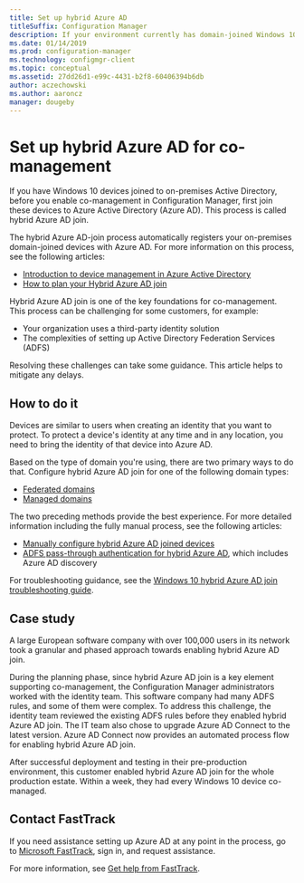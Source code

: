 ```yaml
---
title: Set up hybrid Azure AD
titleSuffix: Configuration Manager
description: If your environment currently has domain-joined Windows 10 devices, set up hybrid Azure AD before you enable co-management
ms.date: 01/14/2019
ms.prod: configuration-manager
ms.technology: configmgr-client
ms.topic: conceptual
ms.assetid: 27dd26d1-e99c-4431-b2f8-60406394b6db
author: aczechowski
ms.author: aaroncz
manager: dougeby
---
```


# Set up hybrid Azure AD for co-management

If you have Windows 10 devices joined to on-premises Active Directory, before you enable co-management in Configuration Manager, first join these devices to Azure Active Directory (Azure AD). This process is called hybrid Azure AD join. 

The hybrid Azure AD-join process automatically registers your on-premises domain-joined devices with Azure AD. For more information on this process, see the following articles:
- [Introduction to device management in Azure Active Directory](https://docs.microsoft.com/azure/active-directory/device-management-introduction) 
- [How to plan your Hybrid Azure AD join](https://docs.microsoft.com/azure/active-directory/devices/hybrid-azuread-join-plan)

Hybrid Azure AD join is one of the key foundations for co-management. This process can be challenging for some customers, for example:
- Your organization uses a third-party identity solution 
- The complexities of setting up Active Directory Federation Services (ADFS)

Resolving these challenges can take some guidance. This article helps to mitigate any delays.


## How to do it

Devices are similar to users when creating an identity that you want to protect. To protect a device's identity at any time and in any location, you need to bring the identity of that device into Azure AD.

Based on the type of domain you're using, there are two primary ways to do that. Configure hybrid Azure AD join for one of the following domain types:  
- [Federated domains](https://docs.microsoft.com/azure/active-directory/devices/hybrid-azuread-join-federated-domains)  
- [Managed domains](https://docs.microsoft.com/azure/active-directory/devices/hybrid-azuread-join-managed-domains)  

The two preceding methods provide the best experience. For more detailed information including the fully manual process, see the following articles:
- [Manually configure hybrid Azure AD joined devices](https://docs.microsoft.com/azure/active-directory/device-management-hybrid-azuread-joined-devices-setup)  
- [ADFS pass-through authentication for hybrid Azure AD](https://docs.microsoft.com/windows-server/identity/ad-fs/ad-fs-overview), which includes Azure AD discovery  

For troubleshooting guidance, see the [Windows 10 hybrid Azure AD join troubleshooting guide](https://docs.microsoft.com/azure/active-directory/devices/troubleshoot-hybrid-join-windows-current).



## Case study

A large European software company with over 100,000 users in its network took a granular and phased approach towards enabling hybrid Azure AD join.

During the planning phase, since hybrid Azure AD join is a key element supporting co-management, the Configuration Manager administrators worked with the identity team. This software company had many ADFS rules, and some of them were complex. To address this challenge, the identity team reviewed the existing ADFS rules before they enabled hybrid Azure AD join. The IT team also chose to upgrade Azure AD Connect to the latest version. Azure AD Connect now provides an automated process flow for enabling hybrid Azure AD join.

After successful deployment and testing in their pre-production environment, this customer enabled hybrid Azure AD join for the whole production estate. Within a week, they had every Windows 10 device co-managed.



## Contact FastTrack

If you need assistance setting up Azure AD at any point in the process, go to [Microsoft FastTrack](https://Microsoft.com/FastTrack/), sign in, and request assistance. 

For more information, see [Get help from FastTrack](/sccm/comanage/quickstart-fasttrack). 

